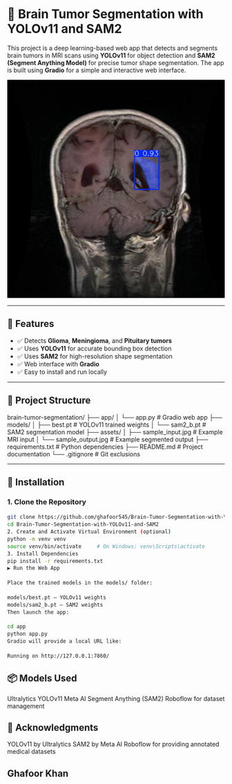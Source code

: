 # 🧠 Brain Tumor Segmentation with YOLOv11 and SAM2

This project is a deep learning-based web app that detects and segments brain tumors in MRI scans using **YOLOv11** for object detection and **SAM2 (Segment Anything Model)** for precise tumor shape segmentation. The app is built using **Gradio** for a simple and interactive web interface.

![Instant Segmentation Preview](assets/Instant%20Segmentaion.jpg)

---

## 🚀 Features

- ✅ Detects **Glioma**, **Meningioma**, and **Pituitary tumors**
- ✅ Uses **YOLOv11** for accurate bounding box detection
- ✅ Uses **SAM2** for high-resolution shape segmentation
- ✅ Web interface with **Gradio**
- ✅ Easy to install and run locally

---

## 📁 Project Structure
brain-tumor-segmentation/
├── app/
│   └── app.py               # Gradio web app
├── models/
│   ├── best.pt              # YOLOv11 trained weights
│   └── sam2_b.pt            # SAM2 segmentation model
├── assets/
│   ├── sample_input.jpg     # Example MRI input
│   └── sample_output.jpg    # Example segmented output
├── requirements.txt         # Python dependencies
├── README.md                # Project documentation
└── .gitignore               # Git exclusions



---

## 🧰 Installation

### 1. Clone the Repository

```bash
git clone https://github.com/ghafoor545/Brain-Tumor-Segmentation-with-YOLOv11-and-SAM2.git
cd Brain-Tumor-Segmentation-with-YOLOv11-and-SAM2
2. Create and Activate Virtual Environment (optional)
python -m venv venv
source venv/bin/activate     # On Windows: venv\Scripts\activate
3. Install Dependencies
pip install -r requirements.txt
▶️ Run the Web App

Place the trained models in the models/ folder:

models/best.pt — YOLOv11 weights
models/sam2_b.pt — SAM2 weights
Then launch the app:

cd app
python app.py
Gradio will provide a local URL like:

Running on http://127.0.0.1:7860/
````



## 📦 Models Used

Ultralytics YOLOv11
Meta AI Segment Anything (SAM2)
Roboflow for dataset management



## 🙌 Acknowledgments

YOLOv11 by Ultralytics
SAM2 by Meta AI
Roboflow for providing annotated medical datasets

## Ghafoor Khan
